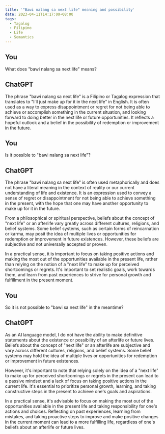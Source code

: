 ```yaml
---
title: '"Bawi nalang sa next life" meaning and possibility'
date: 2023-04-11T14:17:00+08:00
tags:
  - Tagalog
  - Filipino
  - Life
  - Semantics
---
```

## You
What does "bawi nalang sa next life" means?

## ChatGPT
The phrase "bawi nalang sa next life" is a Filipino or Tagalog expression that translates to "I'll just make up for it in the next life" in English. It is often used as a way to express disappointment or regret for not being able to achieve or accomplish something in the current situation, and looking forward to doing better in the next life or future opportunities. It reflects a hopeful outlook and a belief in the possibility of redemption or improvement in the future.

## You
Is it possible to "bawi nalang sa next life"?

## ChatGPT
The phrase "bawi nalang sa next life" is often used metaphorically and does not have a literal meaning in the context of reality or our current understanding of life and existence. It is an expression used to convey a sense of regret or disappointment for not being able to achieve something in the present, with the hope that one may have another opportunity to make up for it in the future.

From a philosophical or spiritual perspective, beliefs about the concept of "next life" or an afterlife vary greatly across different cultures, religions, and belief systems. Some belief systems, such as certain forms of reincarnation or karma, may posit the idea of multiple lives or opportunities for redemption or improvement in future existences. However, these beliefs are subjective and not universally accepted or proven.

In a practical sense, it is important to focus on taking positive actions and making the most out of the opportunities available in the present life, rather than relying on the notion of a "next life" to make up for perceived shortcomings or regrets. It's important to set realistic goals, work towards them, and learn from past experiences to strive for personal growth and fulfillment in the present moment.

## You
So it is not possible to "bawi sa next life" in the meantime?

## ChatGPT
As an AI language model, I do not have the ability to make definitive statements about the existence or possibility of an afterlife or future lives. Beliefs about the concept of "next life" or an afterlife are subjective and vary across different cultures, religions, and belief systems. Some belief systems may hold the idea of multiple lives or opportunities for redemption or improvement in future existences.

However, it's important to note that relying solely on the idea of a "next life" to make up for perceived shortcomings or regrets in the present can lead to a passive mindset and a lack of focus on taking positive actions in the current life. It's essential to prioritize personal growth, learning, and taking constructive steps in the present to achieve one's goals and aspirations.

In a practical sense, it's advisable to focus on making the most out of the opportunities available in the present life and taking responsibility for one's actions and choices. Reflecting on past experiences, learning from mistakes, and taking proactive steps to improve and make positive changes in the current moment can lead to a more fulfilling life, regardless of one's beliefs about an afterlife or future lives.